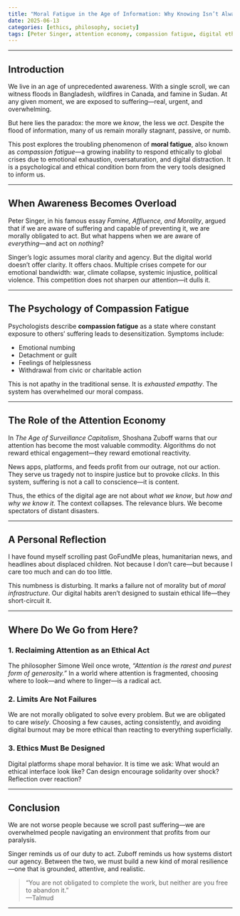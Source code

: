 ```yaml
---
title: "Moral Fatigue in the Age of Information: Why Knowing Isn’t Always Empowering"
date: 2025-06-13
categories: [ethics, philosophy, society]
tags: [Peter Singer, attention economy, compassion fatigue, digital ethics, surveillance capitalism]
---
```

---

## Introduction

We live in an age of unprecedented awareness. With a single scroll, we can witness floods in Bangladesh, wildfires in Canada, and famine in Sudan. At any given moment, we are exposed to suffering—real, urgent, and overwhelming.

But here lies the paradox: the more we *know*, the less we *act*. Despite the flood of information, many of us remain morally stagnant, passive, or numb.

This post explores the troubling phenomenon of **moral fatigue**, also known as *compassion fatigue*—a growing inability to respond ethically to global crises due to emotional exhaustion, oversaturation, and digital distraction. It is a psychological and ethical condition born from the very tools designed to inform us.

---

## When Awareness Becomes Overload

Peter Singer, in his famous essay *Famine, Affluence, and Morality*, argued that if we are aware of suffering and capable of preventing it, we are morally obligated to act. But what happens when we are aware of *everything*—and act on *nothing*?

Singer’s logic assumes moral clarity and agency. But the digital world doesn’t offer clarity. It offers chaos. Multiple crises compete for our emotional bandwidth: war, climate collapse, systemic injustice, political violence. This competition does not sharpen our attention—it dulls it.

---

## The Psychology of Compassion Fatigue

Psychologists describe **compassion fatigue** as a state where constant exposure to others’ suffering leads to desensitization. Symptoms include:

- Emotional numbing
- Detachment or guilt
- Feelings of helplessness
- Withdrawal from civic or charitable action

This is not apathy in the traditional sense. It is *exhausted empathy*. The system has overwhelmed our moral compass.

---

## The Role of the Attention Economy

In *The Age of Surveillance Capitalism*, Shoshana Zuboff warns that our attention has become the most valuable commodity. Algorithms do not reward ethical engagement—they reward emotional reactivity.

News apps, platforms, and feeds profit from our outrage, not our action. They serve us tragedy not to inspire justice but to provoke *clicks*. In this system, suffering is not a call to conscience—it is content.

Thus, the ethics of the digital age are not about *what we know*, but *how and why we know it*. The context collapses. The relevance blurs. We become spectators of distant disasters.

---

## A Personal Reflection

I have found myself scrolling past GoFundMe pleas, humanitarian news, and headlines about displaced children. Not because I don’t care—but because I care too much and can do too little.

This numbness is disturbing. It marks a failure not of morality but of *moral infrastructure*. Our digital habits aren’t designed to sustain ethical life—they short-circuit it.

---

## Where Do We Go from Here?

### 1. **Reclaiming Attention as an Ethical Act**

The philosopher Simone Weil once wrote, *“Attention is the rarest and purest form of generosity.”* In a world where attention is fragmented, choosing where to look—and where to linger—is a radical act.

### 2. **Limits Are Not Failures**

We are not morally obligated to solve every problem. But we are obligated to care *wisely*. Choosing a few causes, acting consistently, and avoiding digital burnout may be more ethical than reacting to everything superficially.

### 3. **Ethics Must Be Designed**

Digital platforms shape moral behavior. It is time we ask: What would an ethical interface look like? Can design encourage solidarity over shock? Reflection over reaction?

---

## Conclusion

We are not worse people because we scroll past suffering—we are overwhelmed people navigating an environment that profits from our paralysis.

Singer reminds us of our duty to act. Zuboff reminds us how systems distort our agency. Between the two, we must build a new kind of moral resilience—one that is grounded, attentive, and realistic.

> “You are not obligated to complete the work, but neither are you free to abandon it.”  
> —Talmud

---
